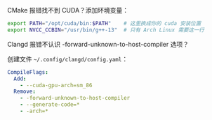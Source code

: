 CMake 报错找不到 CUDA？添加环境变量：

```bash
export PATH="/opt/cuda/bin:$PATH"    # 这里换成你的 cuda 安装位置
export NVCC_CCBIN="/usr/bin/g++-13"  # 只有 Arch Linux 需要这一行
```

Clangd 报错不认识 -forward-unknown-to-host-compiler 选项？

创建文件 `~/.config/clangd/config.yaml`：

```yaml
CompileFlags:
  Add:
    - --cuda-gpu-arch=sm_86
  Remove:
    - -forward-unknown-to-host-compiler
    - --generate-code=*
    - -arch=*
```
